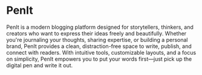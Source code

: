 # PenIt

PenIt is a modern blogging platform designed for storytellers, thinkers, and creators who want to express their ideas freely and beautifully. Whether you're journaling your thoughts, sharing expertise, or building a personal brand, PenIt provides a clean, distraction-free space to write, publish, and connect with readers. With intuitive tools, customizable layouts, and a focus on simplicity, PenIt empowers you to put your words first—just pick up the digital pen and write it out.

